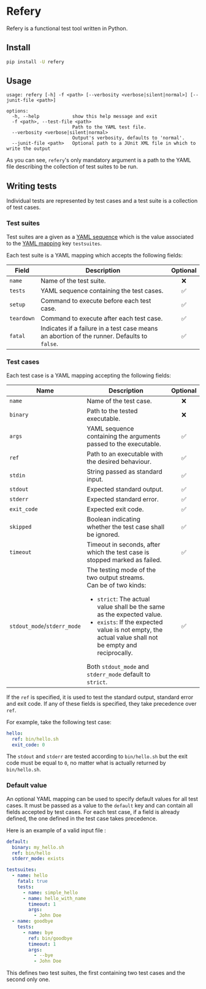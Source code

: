 # Refery

Refery is a functional test tool written in Python.

## Install

```sh
pip install -U refery
```

## Usage

```
usage: refery [-h] -f <path> [--verbosity <verbose|silent|normal>] [--junit-file <path>]

options:
  -h, --help            show this help message and exit
  -f <path>, --test-file <path>
                        Path to the YAML test file.
  --verbosity <verbose|silent|normal>
                        Output's verbosity, defaults to 'normal'.
  --junit-file <path>   Optional path to a JUnit XML file in which to write the output
```

As you can see, `refery`'s only mandatory argument is a path to the YAML file
describing the collection of test suites to be run.

## Writing tests

Individual tests are represented by test cases and a test suite is a collection
of test cases.

### Test suites

Test suites are a given as a
[YAML sequence](https://yaml.org/spec/1.0/#syntax-collect-seq) which is the
value associated to the
[YAML mapping](https://yaml.org/spec/1.0/#syntax-collect-map) key `testsuites`.

Each test suite is a YAML mapping which accepts the following fields:

| Field      | Description                                                                                 | Optional |
|------------|---------------------------------------------------------------------------------------------|:--------:|
| `name`     | Name of the test suite.                                                                     |    ❌     |
| `tests`    | YAML sequence containing the test cases.                                                    |    ✅     |
| `setup`    | Command to execute before each test case.                                                   |    ✅     |  
| `teardown` | Command to execute after each test case.                                                    |    ✅     |  
| `fatal`    | Indicates if a failure in a test case means an abortion of the runner. Defaults to `false`. |    ✅     |  

### Test cases

Each test case is a YAML mapping accepting the following fields:

| Name                        | Description                                                                                                                                                                                                                                                                                                                      | Optional |
|-----------------------------|----------------------------------------------------------------------------------------------------------------------------------------------------------------------------------------------------------------------------------------------------------------------------------------------------------------------------------|:--------:|
| `name`                      | Name of the test case.                                                                                                                                                                                                                                                                                                           |    ❌     |
| `binary`                    | Path to the tested executable.                                                                                                                                                                                                                                                                                                   |    ❌     |
| `args`                      | YAML sequence containing the arguments passed to the executable.                                                                                                                                                                                                                                                                 |    ✅     |
| `ref`                       | Path to an executable with the desired behaviour.                                                                                                                                                                                                                                                                                |    ✅     |
| `stdin`                     | String passed as standard input.                                                                                                                                                                                                                                                                                                 |    ✅     |
| `stdout`                    | Expected standard output.                                                                                                                                                                                                                                                                                                        |    ✅     |
| `stderr`                    | Expected standard error.                                                                                                                                                                                                                                                                                                         |    ✅     |
| `exit_code`                 | Expected exit code.                                                                                                                                                                                                                                                                                                              |    ✅     |
| `skipped`                   | Boolean indicating whether the test case shall be ignored.                                                                                                                                                                                                                                                                       |    ✅     |
| `timeout`                   | Timeout in seconds, after which the test case is stopped marked as failed.                                                                                                                                                                                                                                                       |    ✅     |
| `stdout_mode`/`stderr_mode` | The testing mode of the two output streams. <br/>Can be of two kinds:<ul><li>`strict`: The actual value shall be the same as the expected value.</li><li>`exists`: If the expected value is not empty, the actual value shall not be empty and reciprocally.</li></ul> Both `stdout_mode` and `stderr_mode` default to `strict`. |    ✅     |

If the `ref` is specified, it is used to test the standard output, standard
error and exit code. If any of these fields is specified, they take precedence
over `ref`.

For example, take the following test case:

```yaml
hello:
  ref: bin/hello.sh
  exit_code: 0
```

The `stdout` and `stderr` are tested according to `bin/hello.sh` but the exit
code must be equal to `0`, no matter what is actually returned by
`bin/hello.sh`.

### Default value

An optional YAML mapping can be used to specify default values for all test
cases. It must be passed as a value to the `default` key and can contain all
fields accepted by test cases. For each test case, if a field is already
defined, the one defined in the test case takes precedence.

Here is an example of a valid input file :

```yaml
default:
  binary: my_hello.sh
  ref: bin/hello
  stderr_mode: exists

testsuites:
  - name: hello
    fatal: true
    tests:
      - name: simple_hello
      - name: hello_with_name
        timeout: 1
        args:
          - John Doe
  - name: goodbye
    tests:
      - name: bye
        ref: bin/goodbye
        timeout: 1
        args:
          - --bye
          - John Doe
```

This defines two test suites, the first containing two test cases and the second
only one. 
